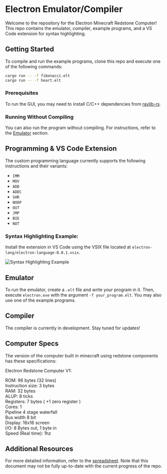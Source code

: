 # Electron Emulator/Compiler

Welcome to the repository for the Electron Minecraft Redstone Computer! This repo contains the emulator, compiler, example programs, and a VS Code extension for syntax highlighting.

## Getting Started

To compile and run the example programs, clone this repo and execute one of the following commands:

```sh
cargo run -- -f fibonacci.elt
cargo run -- -f heart.elt
```

### Prerequisites

To run the GUI, you may need to install C/C++ dependencies from [raylib-rs](https://github.com/deltaphc/raylib-rs).

### Running Without Compiling

You can also run the program without compiling. For instructions, refer to the [Emulator](#emulator) section.

## Programming & VS Code Extension

The custom programming language currently supports the following instructions and their variants:

- `IMM`
- `MOV`
- `ADD`
- `ADDC`
- `SHR`
- `NOOP`
- `OUT`
- `JMP`
- `BIE`
- `NOT`

### Syntax Highlighting Example:

Install the extension in VS Code using the VSIX file located at `electron-lang/electron-language-0.0.1.vsix`.

![Syntax Highlighting Example](https://github.com/user-attachments/assets/a1841e33-3296-4aee-bc1d-d63cdf80b4d8)

## Emulator

To run the emulator, create a `.elt` file and write your program in it. Then, execute `electron.exe` with the argument `-f your_program.elt`. You may also use one of the example programs.

## Compiler

The compiler is currently in development. Stay tuned for updates!

## Computer Specs

The version of the computer built in minecraft using redstone components has these specifications:

Electron Redstone Computer V1:

ROM: 96 bytes (32 lines)   
Instruction size: 3 bytes  
RAM: 32 bytes  
ALUP: 8 ticks  
Registers: 7 bytes ( +1 zero register )  
Cores: 1  
Pipeline 	4 stage waterfall  
Bus width	8 bit  
Display: 	16x16 screen   
I/O: 8 Bytes out, 1 byte in  
Speed (Real time): 1hz  



## Additional Resources

For more detailed information, refer to the [spreadsheet](https://docs.google.com/spreadsheets/d/1BrFaLE5tVunBa1GLoMH4RvVh4GXqqtaN3Qv29scvfyQ/edit?usp=sharing). Note that this document may not be fully up-to-date with the current progress of the repo.
